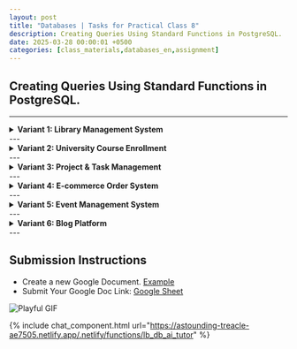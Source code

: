 ```yaml
---
layout: post
title: "Databases | Tasks for Practical Class 8"
description: Creating Queries Using Standard Functions in PostgreSQL.
date: 2025-03-28 00:00:01 +0500
categories: [class_materials,databases_en,assignment]
---
```


## Creating Queries Using Standard Functions in PostgreSQL.

---
<details markdown="1">
<summary><strong>Variant 1: Library Management System</strong></summary>

**Scenario:** You are managing a database for a local library. You need to perform various queries related to members, books, and loans.

**Database Schema:**

```sql
-- Drop tables if they exist (optional)
-- DROP TABLE IF EXISTS loans;
-- DROP TABLE IF EXISTS books;
-- DROP TABLE IF EXISTS members;

-- 1. Create the 'members' table
CREATE TABLE members (
    member_id SERIAL PRIMARY KEY,
    first_name VARCHAR(50) NOT NULL,
    last_name VARCHAR(50) NOT NULL,
    email VARCHAR(100) UNIQUE,      -- For LOWER() and UNIQUE practice
    join_date DATE NOT NULL,
    membership_level VARCHAR(10) DEFAULT 'Bronze', -- For CASE or NULLIF
    postal_code VARCHAR(10)        -- Might have extra spaces, for TRIM()
);

-- 2. Create the 'books' table
CREATE TABLE books (
    book_id SERIAL PRIMARY KEY,
    title VARCHAR(255) NOT NULL,
    author VARCHAR(100),
    isbn VARCHAR(20) UNIQUE,          -- May have hyphens/spaces, for REPLACE()
    publication_year INTEGER,       -- For EXTRACT() or CAST()
    list_price NUMERIC(7, 2)         -- For ROUND(), CEIL(), FLOOR(), ABS()
);

-- 3. Create the 'loans' table
CREATE TABLE loans (
    loan_id SERIAL PRIMARY KEY,
    book_id INTEGER REFERENCES books(book_id),
    member_id INTEGER REFERENCES members(member_id),
    loan_date DATE NOT NULL DEFAULT CURRENT_DATE,
    due_date DATE NOT NULL,
    return_date DATE                -- NULL if not returned, for COALESCE(), AGE()
);

-- Sample Data Insertion --

INSERT INTO members (first_name, last_name, email, join_date, membership_level, postal_code) VALUES
('Arthur', 'Dent', 'a.dent@galaxy.net', '2021-03-15', 'Silver', ' SW1A0AA'),
('Ford', 'Prefect', 'ford.p@betelgeuse.com', '2021-03-15', 'Gold', 'BG5-XQ1 '),
('Zaphod', 'Beeblebrox', 'z.beeblebrox@president.gov', '2022-11-01', NULL, 'HHGTTG'), -- NULL level
('Trillian', 'Astra', 'trillian@heartofgold.spc', '2020-08-25', 'Gold', ' E1 6AN'),
('Marvin', 'Android', 'paranoid.android@sirius.cyb', '2023-01-10', 'Bronze', ' ROBOT01');

INSERT INTO books (title, author, isbn, publication_year, list_price) VALUES
('The Hitchhiker''s Guide', 'Douglas Adams', '0-345-39180-2', 1979, 15.99),
('Dirk Gently''s Holistic Detective Agency', 'Douglas Adams', ' 0-671-69464-4', 1987, 18.50), -- Leading space ISBN
('Good Omens', 'Terry Pratchett & Neil Gaiman', '0-575-04800-X ', 1990, 22.00), -- Trailing space ISBN
('Stardust', 'Neil Gaiman', '0-380-97728-1', 1999, 14.75),
('Hyperion', 'Dan Simmons', '978-0553283686', 1989, 19.95);

INSERT INTO loans (book_id, member_id, loan_date, due_date, return_date) VALUES
(1, 1, '2023-10-01', '2023-10-15', '2023-10-14'),
(2, 2, '2023-10-05', '2023-10-26', NULL), -- Overdue
(3, 1, '2023-10-10', '2023-10-31', NULL), -- Not yet due (assume today is Oct 26th)
(4, 3, '2023-09-15', '2023-10-06', '2023-10-10'), -- Returned late
(5, 4, '2023-10-20', '2023-11-10', NULL),
(1, 5, '2023-08-01', '2023-08-22', NULL); -- Very overdue

```

**Tasks for Variant 1:**

1.  **Member Full Names:** Select the `member_id` and generate a full name string for each member by concatenating their `first_name` and `last_name`, separated by a space. Alias this column as `full_name`.
2.  **Cleaned ISBNs:** Display the `title` and `isbn` for all books. Clean the `isbn` by removing both leading/trailing spaces *and* any hyphens ('-'). Alias the cleaned column as `cleaned_isbn`. (Hint: You might need `TRIM` and `REPLACE`).
3.  **Membership Duration:** Calculate how long each member has been part of the library as of `CURRENT_DATE`. Display the member's `first_name`, `join_date`, and the calculated duration using `AGE()`. Alias the duration column as `membership_duration`.
4.  **Loan Status:** For all loans, display the `loan_id`, `due_date`, and a calculated `status`. The status should be 'Overdue' if the `return_date` is NULL AND the `due_date` is before `CURRENT_DATE`. The status should be 'Returned' if `return_date` is NOT NULL. Otherwise, the status should be 'On Loan'. (Hint: Use `CASE` and check for `NULL`).
5.  **Book Pricing Categories:** Show the `title`, `list_price`, and a `price_category` for each book. Categorize as 'Budget' if price < $15.00, 'Standard' if price is between $15.00 and $19.99 (inclusive), and 'Premium' if $20.00 or more.
6.  **Member Email Lowercase:** Display the `first_name`, `last_name`, and `email` address for all members, ensuring the email address is entirely in lowercase. Alias the lowercase email column as `lower_email`.
7.  **Book Title Abbreviation:** Show the `book_id` and the first 15 characters of each book's `title`. If the title is longer than 15 characters, append '...'. Alias this as `short_title`. (Hint: Use `SUBSTRING` and potentially `LENGTH` and `CONCAT`/`||`).
8.  **Loan Period:** Calculate the number of days between the `loan_date` and `due_date` for each loan. Display `loan_id` and the calculated number of days as `loan_period_days`. (Hint: Date subtraction results in an integer number of days).
9.  **Price Rounded Up:** Display the `title` and `list_price` for each book, along with the price rounded UP to the nearest whole dollar amount. Alias this as `price_ceil`.
10. **Membership Level Display:** Show the `member_id` and `first_name`. Also display the `membership_level`. If the `membership_level` is NULL, display 'Standard' instead. Alias this column as `effective_level`. (Hint: Use `COALESCE`).
11. **Extract Join Quarter:** Display the `first_name` and `join_date` for each member. Also, extract the calendar quarter (1, 2, 3, or 4) from their `join_date`. Alias this as `join_quarter`. (Hint: Use `EXTRACT(QUARTER FROM ...)`).
12. **Postal Code Cleanup:** Display the `member_id` and the `postal_code` for each member, removing any leading or trailing spaces. Alias the cleaned column as `trimmed_postal_code`.
13. **Absolute Price Difference:** Calculate the absolute difference between each book's `list_price` and a target price of $18.00. Display the `title`, `list_price`, and the calculated `absolute_difference`.
14. **Numeric ISBN Check (Conceptual):** Identify books where the `cleaned_isbn` (from Task 2 logic) contains non-numeric characters (excluding potential 'X' at the end, common in ISBN-10). *This is more complex; for this assignment, simply check if `REPLACE(TRIM(isbn), '-', '')` results in NULL when attempting to cast to a NUMERIC type (use `NULLIF` combined with a check or a more advanced technique if known, otherwise describe the logic).* For a simpler version: Return NULL using `NULLIF` if the `publication_year` is exactly `1990`. Alias this as `null_if_1990_pub`.
15. **Member ID Padding:** Display the `member_id` for all members, formatted as a 5-digit string with leading zeros (e.g., 1 becomes '00001'). Alias this as `formatted_member_id`. (Hint: Use `LPAD` after casting).
</details>
---
<details markdown="1">
<summary><strong>Variant 2: University Course Enrollment</strong></summary>

**Scenario:** You are managing a database for university enrollments, tracking students, courses, and their grades.

**Database Schema:**

```sql
-- Drop tables if they exist (optional)
-- DROP TABLE IF EXISTS enrollments;
-- DROP TABLE IF EXISTS courses;
-- DROP TABLE IF EXISTS students;

-- 1. Create the 'students' table
CREATE TABLE students (
    student_id SERIAL PRIMARY KEY,
    first_name VARCHAR(50) NOT NULL,
    middle_name VARCHAR(50),         -- Allows NULLs, for COALESCE
    last_name VARCHAR(50) NOT NULL,
    email VARCHAR(100) UNIQUE NOT NULL, -- For LOWER(), UNIQUE
    date_of_birth DATE,              -- For AGE(), EXTRACT()
    major VARCHAR(50)                -- For CASE, NULLIF
);

-- 2. Create the 'courses' table
CREATE TABLE courses (
    course_id SERIAL PRIMARY KEY,
    course_code VARCHAR(15) UNIQUE NOT NULL, -- e.g., ' CS 101 ', for TRIM()
    course_name VARCHAR(100) NOT NULL,    -- For UPPER(), SUBSTRING()
    credits NUMERIC(3, 1),                -- e.g., 3.0, 1.5. For ROUND(), ABS()
    department VARCHAR(50)                -- For general queries
);

-- 3. Create the 'enrollments' table
CREATE TABLE enrollments (
    enrollment_id SERIAL PRIMARY KEY,
    student_id INTEGER REFERENCES students(student_id),
    course_id INTEGER REFERENCES courses(course_id),
    enrollment_date DATE DEFAULT CURRENT_DATE, -- For EXTRACT(), INTERVAL
    grade NUMERIC(4, 1)                        -- e.g. 85.5, 92.0. Allows NULL if not graded. For CEIL(), FLOOR(), CASE
);

-- Sample Data Insertion --

INSERT INTO students (first_name, middle_name, last_name, email, date_of_birth, major) VALUES
('Alice', 'Marie', 'Wonder', 'alice.wonder@uni.edu', '2003-04-10', 'Literature'),
('Bob', NULL, 'Builder', 'bob.the.builder@uni.edu', '2002-08-20', 'Engineering'),
('Charlie', 'Chaplin', 'Jr', 'charlie.jr@uni.edu', '2004-01-05', NULL), -- NULL Major
('Dorothy', 'Gale', 'Oz', 'dorothy.oz@uni.edu', '2003-11-11', 'Meteorology'),
('Eve', 'Ada', 'Lovelace', 'eve.lovelace@uni.edu', '2002-12-15', 'Computer Science');

INSERT INTO courses (course_code, course_name, credits, department) VALUES
(' CS 101 ', 'Introduction to Programming', 3.0, 'Computer Science'), -- Spaces in code
('LIT 205', 'Modernist Poetry', 3.0, 'Literature'),
(' ENG 310', 'Structural Analysis', 4.0, 'Engineering'), -- Leading space
('MATH 150 ', 'Calculus I', 4.5, 'Mathematics'), -- Trailing space
('CS 336', 'Database Systems', 3.0, 'Computer Science');

INSERT INTO enrollments (student_id, course_id, enrollment_date, grade) VALUES
(1, 2, '2023-09-05', 88.5),
(2, 3, '2023-09-05', 92.0),
(1, 4, '2023-09-06', 75.0),
(3, 1, '2023-09-07', NULL), -- Not graded yet
(4, 4, '2023-09-06', 65.5),
(5, 1, '2023-09-07', 95.0),
(5, 5, '2023-09-08', NULL); -- Not graded yet

```

**Tasks for Variant 2:**

1.  **Student Initials and Full Name:** Display the `student_id`. Create a `full_name` (First Last). Create an `initials` string using the first letter of the `first_name` and the first letter of the `last_name` in uppercase (e.g., 'AW'). If a `middle_name` exists, display it using `COALESCE` (show 'N/A' if NULL), otherwise skip the middle name display for this task.
2.  **Cleaned Course Codes:** Show the `course_name` and the `course_code` after removing any leading or trailing whitespace. Alias the cleaned code as `clean_code`.
3.  **Student Age Calculation:** Calculate the current age of each student based on their `date_of_birth` as of `CURRENT_DATE`. Display `first_name`, `last_name`, `date_of_birth`, and the calculated `age`.
4.  **Enrollment Grade Status:** Display the `enrollment_id`, `student_id`, `course_id`, and a calculated `grade_status`. The status should be 'Passed' if `grade` >= 60, 'Failed' if `grade` < 60, and 'Pending' if `grade` is NULL.
5.  **Course Credit Categories:** Display the `course_name`, `credits`, and a `credit_category`. Categorize as 'Low' if credits < 3.0, 'Standard' if credits are 3.0 or 3.5, and 'High' if credits > 3.5.
6.  **Standardized Student Emails:** Show the `student_id`, `first_name`, and `email`, ensuring the `email` is entirely in lowercase. Alias this as `standard_email`.
7.  **Course Name Abbreviation:** Display the `course_id` and the first 20 characters of the `course_name`. Alias this as `short_course_name`.
8.  **Semester of Enrollment:** Display the `enrollment_id` and `enrollment_date`. Determine the semester of enrollment based on the month: Month 1-5 = 'Spring', Month 6-8 = 'Summer', Month 9-12 = 'Fall'. Alias this as `enrollment_semester`. (Hint: Use `EXTRACT` and `CASE`).
9.  **Grade Rounded Down:** Display the `enrollment_id` and `grade`. Also show the `grade` rounded DOWN to the nearest whole number. Alias this as `grade_floor`. Handle cases where grade might be NULL (it should likely remain NULL).
10. **Major Display:** Display the `student_id` and `first_name`. Use `COALESCE` to show the student's `major`; if the `major` is NULL, display 'Undeclared'. Alias this as `declared_major`.
11. **Years Since Birth Year:** Extract the birth year for each student. Calculate the number of full years that have passed between their birth year and the current year. Display `first_name`, `date_of_birth`, and `years_passed`. (Hint: `EXTRACT(YEAR FROM CURRENT_DATE) - EXTRACT(YEAR FROM date_of_birth)`).
12. **Absolute Grade Difference from Average:** Calculate the absolute difference between each student's `grade` in 'Calculus I' (Course ID 4) and the average grade for that course (assume average is 70.0 for this task). Display `student_id`, `grade`, and `abs_diff_from_avg`. Only include enrollments for Course ID 4 with non-null grades.
13. **Find Null Majors:** Use `NULLIF` to return NULL if a student's major is 'Literature'. Otherwise, return the major. Display `student_id`, `first_name`, `major`, and the result as `null_if_literature`.
14. **Check Student ID Parity:** Determine if a `student_id` is odd or even. Display the `student_id` and 'Even' or 'Odd' as `id_parity`. (Hint: Use `MOD` or `%`).
15. **Course Code Padding:** Display the `course_id` and `clean_code` (from Task 2 logic). Create a `padded_code` by padding the `clean_code` on the right with spaces up to a total length of 10 characters. (Hint: Use `RPAD`).
</details>
---
<details markdown="1">
<summary><strong>Variant 3: Project & Task Management</strong></summary>

**Scenario:** You are managing a database for tracking projects, tasks assigned to employees, and their progress.

**Database Schema:**

```sql
-- Drop tables if they exist (optional)
-- DROP TABLE IF EXISTS tasks;
-- DROP TABLE IF EXISTS projects;
-- DROP TABLE IF EXISTS employees;

-- 1. Create the 'employees' table
CREATE TABLE employees (
    emp_id SERIAL PRIMARY KEY,
    first_name VARCHAR(50) NOT NULL,
    last_name VARCHAR(50) NOT NULL,
    emp_code VARCHAR(10) UNIQUE,     -- e.g., 'EMP001', for SUBSTRING, CAST
    hire_date DATE NOT NULL,         -- For AGE(), EXTRACT()
    hourly_rate NUMERIC(6, 2),       -- For ROUND(), numeric ops
    department VARCHAR(50)           -- For general queries, NULLIF
);

-- 2. Create the 'projects' table
CREATE TABLE projects (
    project_id SERIAL PRIMARY KEY,
    project_name VARCHAR(100) NOT NULL UNIQUE, -- For UPPER(), LENGTH()
    client_name VARCHAR(100),
    start_date DATE NOT NULL,
    deadline_date DATE,              -- Allows NULL, for COALESCE, CASE
    budget NUMERIC(12, 2)            -- For ABS(), CEIL()
);

-- 3. Create the 'tasks' table
CREATE TABLE tasks (
    task_id SERIAL PRIMARY KEY,
    project_id INTEGER REFERENCES projects(project_id),
    assigned_to_emp_id INTEGER REFERENCES employees(emp_id), -- Allows NULL
    task_name VARCHAR(255) NOT NULL,
    estimated_hours NUMERIC(5, 1),     -- e.g., 8.0, 2.5. For ROUND()
    creation_date TIMESTAMP DEFAULT NOW(), -- For date/time functions
    completion_date DATE               -- NULL if not completed. For CASE, AGE()
);

-- Sample Data Insertion --

INSERT INTO employees (first_name, last_name, emp_code, hire_date, hourly_rate, department) VALUES
('Peter', 'Gibbons', 'EMP001', '2019-02-15', 35.00, 'Software'),
('Michael', 'Bolton', 'EMP002', '2018-07-01', 40.50, NULL), -- NULL Dept
('Samir', 'Nagheenanajar', 'EMP003', '2019-02-15', 38.75, 'Software'),
('Joanna', 'Planter', 'EMP004', '2020-11-20', 45.00, 'Management'),
('Bill', 'Lumbergh', 'EMP005', '2015-03-10', 75.00, 'Management');

INSERT INTO projects (project_name, client_name, start_date, deadline_date, budget) VALUES
('TPS Reports Automation', 'Initech', '2023-01-10', '2023-06-30', 50000.00),
('Website Redesign', 'Globex Corp', '2023-03-01', '2023-09-15', 75000.50),
('New Feature X', 'Initech', '2023-05-15', NULL, 30000.00), -- NULL Deadline
('Server Migration', 'Stark Industries', '2023-08-01', '2023-12-20', 120000.00);

INSERT INTO tasks (project_id, assigned_to_emp_id, task_name, estimated_hours, creation_date, completion_date) VALUES
(1, 1, 'Analyze current TPS report process', 8.0, '2023-01-12 10:00:00', '2023-01-20'),
(1, 3, 'Develop script for data extraction', 24.5, '2023-02-01 11:30:00', '2023-03-15'),
(2, 4, 'Create wireframes for new website', 16.0, '2023-03-05 09:00:00', NULL), -- Not completed
(2, NULL, 'Content population', 40.0, '2023-06-01 14:00:00', NULL), -- Unassigned
(3, 1, 'Define requirements for Feature X', 4.0, '2023-05-16 15:00:00', '2023-05-25'),
(4, 5, 'Plan migration strategy', 12.0, '2023-08-02 16:20:00', NULL),
(1, 5, 'Oversee TPS report testing', 6.5, '2023-04-01 08:00:00', '2023-06-10');

```

**Tasks for Variant 3:**

1.  **Employee Full Name and Code:** Display the `emp_id`. Concatenate `first_name` and `last_name` into `full_name`. Also display the `emp_code`.
2.  **Project Name Uppercase:** Show the `project_id` and the `project_name` entirely in uppercase, aliased as `upper_project_name`.
3.  **Employee Tenure:** Calculate the duration each employee has been working at the company as of `CURRENT_DATE`. Display `emp_code`, `hire_date`, and the calculated `tenure` using `AGE()`.
4.  **Task Status Determination:** Display the `task_id`, `task_name`, `deadline_date` (from the associated project - requires a JOIN, assume you can look up the project deadline manually for now or just use task `completion_date`). Provide a `status`: 'Completed' if `completion_date` is NOT NULL, 'Overdue' if `completion_date` IS NULL AND the project's `deadline_date` is before `CURRENT_DATE` (if deadline exists), 'In Progress' otherwise. *(Simplified for assignment: Use only `completion_date`. 'Completed' if NOT NULL, 'Pending' if NULL)*.
5.  **Project Budget Categories:** Display `project_name`, `budget`. Categorize projects based on `budget`: 'Small' if budget < 40000, 'Medium' if budget is between 40000 and 80000 (inclusive), 'Large' if budget > 80000. Alias as `budget_category`.
6.  **Estimated Hours Rounded:** Show the `task_id`, `task_name`, and `estimated_hours`. Also display the `estimated_hours` rounded to the nearest whole number. Alias this as `rounded_hours`.
7.  **Employee Code Numeric Part:** Extract the numeric part of the `emp_code` (assuming format 'EMP' followed by numbers). Display `emp_id`, `emp_code`, and the extracted number as `emp_number`. (Hint: Use `SUBSTRING` and possibly `CAST`).
8.  **Days Until Project Deadline:** For projects that have a `deadline_date`, calculate the number of days remaining from `CURRENT_DATE` until the deadline. Display `project_name`, `deadline_date`, and `days_remaining`. Handle cases where the deadline might be in the past (result will be negative).
9.  **Budget Rounded Up:** Display the `project_name` and `budget`. Also show the `budget` rounded UP to the nearest 1000 dollars. Alias this as `budget_ceil_k`. (Hint: Use `CEIL` carefully, maybe divide, ceil, then multiply, or use `ROUND` with negative precision appropriately if the goal is nearest 1000, use `CEIL` if strictly UP). Let's stick to `CEIL` for the tutorial concept: display `CEIL(budget)` as `budget_ceil_dollar`.
10. **Assigned Employee Display:** Display `task_id` and `task_name`. Use `COALESCE` to show the `assigned_to_emp_id`. If it's NULL, display 0 instead. Alias this as `assigned_emp`.
11. **Project Start Month and Year:** Extract the month and year from the `start_date` for each project. Display `project_name`, `start_date`, `start_month`, and `start_year`.
12. **Absolute Budget Deviation:** Calculate the absolute difference between each project's `budget` and a standard budget of $60,000. Display `project_name`, `budget`, and `abs_budget_deviation`.
13. **Task Creation Hour:** Extract the hour (0-23) from the `creation_date` timestamp for each task. Display `task_id`, `creation_date`, and `creation_hour`.
14. **Find Non-Software Employees:** Use `NULLIF` to return NULL if an employee's department is 'Software'. Otherwise, return the department. Display `emp_id`, `first_name`, `department`, and the result as `null_if_software`.
15. **Format Hourly Rate:** Display the emp_id, first_name, and hourly_rate. Create a new string column named formatted_rate that shows the hourly_rate prefixed with a dollar sign ('$'). (Hint: Use the concatenation operator || and cast the hourly_rate to VARCHAR).
</details>
---
<details markdown="1">
<summary><strong>Variant 4: E-commerce Order System</strong></summary>

**Scenario:** You are managing the database for an online retail store. You need to query customer information, product details, orders, and the items within those orders.

**Database Schema:**

```sql
-- Drop tables if they exist (optional)
-- DROP TABLE IF EXISTS order_items;
-- DROP TABLE IF EXISTS orders;
-- DROP TABLE IF EXISTS products;
-- DROP TABLE IF EXISTS customers;

-- 1. Create the 'customers' table
CREATE TABLE customers (
    customer_id SERIAL PRIMARY KEY,
    first_name VARCHAR(50) NOT NULL,
    last_name VARCHAR(50) NOT NULL,
    email VARCHAR(100) UNIQUE NOT NULL,   -- For LOWER(), UNIQUE
    registration_date DATE NOT NULL DEFAULT CURRENT_DATE, -- For AGE(), EXTRACT()
    address_line1 VARCHAR(255),
    city VARCHAR(100),
    postal_code VARCHAR(20)             -- Might have spaces, for TRIM()
);

-- 2. Create the 'products' table (different structure from tutorial)
CREATE TABLE products (
    product_sku VARCHAR(50) PRIMARY KEY, -- e.g., 'ELEC-LAP-1001', 'BOOK-FIC-205A'
    product_name VARCHAR(150) NOT NULL, -- For SUBSTRING(), UPPER()
    description TEXT,                    -- For LENGTH() (on excerpt)
    unit_price NUMERIC(10, 2) NOT NULL CHECK (unit_price > 0), -- For ROUND(), CEIL(), FLOOR(), ABS()
    category VARCHAR(50),                -- For CASE, NULLIF
    stock_added_date DATE                -- For INTERVAL calculation
);

-- 3. Create the 'orders' table
CREATE TABLE orders (
    order_id SERIAL PRIMARY KEY,
    customer_id INTEGER NOT NULL REFERENCES customers(customer_id),
    order_date TIMESTAMP NOT NULL DEFAULT NOW(), -- For EXTRACT(), AGE()
    shipping_address VARCHAR(500),             -- Could be different from customer address, maybe NULL
    order_status VARCHAR(20) DEFAULT 'Pending', -- e.g., 'Pending', 'Shipped', 'Delivered', 'Cancelled'
    -- total_amount NUMERIC(12, 2) -- Usually calculated, but could be stored
    discount_code VARCHAR(15) NULL            -- For COALESCE
);

-- 4. Create the 'order_items' table (linking orders and products)
CREATE TABLE order_items (
    item_id SERIAL PRIMARY KEY,
    order_id INTEGER NOT NULL REFERENCES orders(order_id),
    product_sku VARCHAR(50) NOT NULL REFERENCES products(product_sku),
    quantity INTEGER NOT NULL CHECK (quantity > 0),
    price_per_unit NUMERIC(10, 2) NOT NULL -- Price at the time of order
);

-- Sample Data Insertion --

INSERT INTO customers (first_name, last_name, email, registration_date, postal_code) VALUES
('Jane', 'Doe', 'jane.d@email.com', '2022-01-15', ' 12345 '),
('John', 'Smith', 'J.Smith@email.com', '2021-11-30', '98765'),
('Peter', 'Jones', 'peterjones@email.com', '2023-05-20', ' SW1A 0AA'),
('Mary', 'Brown', 'mary.b@email.com', '2022-01-15', NULL); -- NULL postal code

INSERT INTO products (product_sku, product_name, description, unit_price, category, stock_added_date) VALUES
('ELEC-LAP-1001', 'UltraBook X1', 'A thin and light laptop.', 1299.99, 'Electronics', '2023-01-10'),
('BOOK-FIC-205A', 'The Forgotten Realm', 'A fantasy novel.', 19.95, 'Books', '2023-02-15'),
('HOME-KIT-050', 'Smart Coffee Maker', 'Brews coffee remotely.', 89.50, 'Home Goods', '2023-03-01'),
('ELEC-CAM-300', 'Action Camera Pro', NULL, 249.00, 'Electronics', '2023-01-10'), -- NULL description
('BOOK-NF-110B', 'History of Computing', 'Covers major milestones.', 35.00, 'Books', '2022-12-01');

INSERT INTO orders (customer_id, order_date, order_status, discount_code) VALUES
(1, '2023-10-01 10:30:00', 'Shipped', 'FALL10'),
(2, '2023-10-15 14:00:00', 'Pending', NULL),
(1, '2023-10-20 09:00:00', 'Pending', NULL),
(3, '2023-08-10 11:00:00', 'Delivered', NULL),
(4, '2023-10-25 16:00:00', 'Pending', 'NEWCUST5');

INSERT INTO order_items (order_id, product_sku, quantity, price_per_unit) VALUES
(1, 'ELEC-LAP-1001', 1, 1299.99),
(1, 'HOME-KIT-050', 1, 85.00), -- Price slightly different at time of order
(2, 'BOOK-FIC-205A', 2, 19.95),
(3, 'HOME-KIT-050', 1, 89.50),
(4, 'BOOK-NF-110B', 1, 35.00),
(5, 'ELEC-CAM-300', 1, 249.00);
```

**Tasks for Variant 4:**

1.  **Customer Full Name:** Select `customer_id` and display the customer's full name by concatenating `first_name` and `last_name` with a space in between. Alias the result as `full_name`.
2.  **Standardized Email Addresses:** Display the `customer_id` and `email` address for all customers, ensuring the `email` is entirely in lowercase. Alias this as `standard_email`.
3.  **Customer Membership Duration:** Calculate how long each customer has been registered (since `registration_date`) as of `CURRENT_DATE`. Display `customer_id`, `registration_date`, and the duration using `AGE()`, aliased as `membership_duration`.
4.  **Cleaned Postal Codes:** Display the `customer_id` and `postal_code`. If the `postal_code` is not NULL, show it after removing any leading or trailing spaces; otherwise, show 'N/A'. Alias this as `cleaned_postal_code`. (Hint: Use `TRIM` and `COALESCE`).
5.  **Product SKU Analysis:** For each product, extract the category part (before the first '-') and the core code part (between the first and second '-'). Display `product_sku`, the extracted `sku_category`, and `sku_core`. (Hint: Use `SUBSTRING` and potentially `POSITION` or fixed lengths if the pattern is consistent). *Simplified for tutorial scope: Assume first part is 4 chars, second is 3 chars. Extract `SUBSTRING(product_sku FROM 1 FOR 4)` as `sku_category_prefix` and `SUBSTRING(product_sku FROM 6 FOR 3)` as `sku_type_prefix`.*
6.  **Product Pricing Tiers:** Display `product_name`, `unit_price`, and a calculated `price_tier`. The tier should be 'Budget' if price < $50, 'Mid-Range' if price is $50 to $250 (inclusive), and 'Premium' if price > $250. Use a `CASE` statement.
7.  **Order Item Total Value:** For each item in `order_items`, calculate the total value (`quantity * price_per_unit`). Display `item_id`, `order_id`, `product_sku`, and the calculated `item_total`.
8.  **Days Since Order:** For each order, calculate the number of full days that have passed since the `order_date` (ignore time part for simplicity). Display `order_id`, `order_date`, and `days_passed`. (Hint: `CURRENT_DATE - CAST(order_date AS DATE)`).
9.  **Unit Price Rounded:** Display `product_name` and `unit_price`, along with the `unit_price` rounded to the nearest whole dollar. Alias this as `rounded_price`.
10. **Minimum Shipping Charge:** Display `product_name` and `unit_price`. Calculate a hypothetical minimum shipping charge by rounding the `unit_price` UP to the nearest dollar (`CEIL`). Alias this as `min_ship_charge_base`.
11. **Order Status Display:** Display `order_id` and `order_status`. Create a column `is_processing` that shows `TRUE` if the `order_status` is 'Pending', and `FALSE` otherwise. (Hint: Use `CASE` or a boolean expression).
12. **Order Placement Hour:** Extract the hour (0-23) from the `order_date` for each order. Display `order_id`, `order_date`, and `order_hour`.
13. **Absolute Price Difference from $100:** For each product, calculate the absolute difference between its `unit_price` and $100. Display `product_name`, `unit_price`, and `abs_diff_from_100`.
14. **Formatted Product Price String:** Display the `product_name` and `unit_price`. Create a string representation of the price prefixed with '$'. Alias this as `formatted_price`. (e.g., '$1299.99'). Use `'$' || unit_price::VARCHAR`.
15. **Padded Order ID:** Display the `order_id` formatted as a 10-digit string with leading zeros (e.g., 1 becomes '0000000001'). Alias this as `formatted_order_id`. Use `LPAD`.
</details>
---
<details markdown="1">
<summary><strong>Variant 5: Event Management System</strong></summary>

**Scenario:** You are managing a database for an event organizing company, tracking events, venues, attendee registrations, and payments.

**Database Schema:**

```sql
-- Drop tables if they exist (optional)
-- DROP TABLE IF EXISTS registrations;
-- DROP TABLE IF EXISTS attendees;
-- DROP TABLE IF EXISTS events;
-- DROP TABLE IF EXISTS venues;

-- 1. Create the 'venues' table
CREATE TABLE venues (
    venue_id SERIAL PRIMARY KEY,
    venue_name VARCHAR(100) NOT NULL UNIQUE, -- For UPPER(), LENGTH()
    address VARCHAR(255),
    city VARCHAR(100),
    capacity INTEGER CHECK (capacity > 0),     -- For MOD(), numeric ops
    booking_cost NUMERIC(8, 2),            -- For ROUND(), CEIL(), ABS()
    contact_phone VARCHAR(20)              -- e.g., ' 123-456-7890 ', for TRIM(), REPLACE()
);

-- 2. Create the 'events' table
CREATE TABLE events (
    event_id SERIAL PRIMARY KEY,
    event_name VARCHAR(150) NOT NULL,       -- For SUBSTRING()
    venue_id INTEGER REFERENCES venues(venue_id),
    event_type VARCHAR(50),                 -- e.g., 'Conference', 'Workshop', 'Webinar', 'Gala'
    start_datetime TIMESTAMP NOT NULL,      -- For EXTRACT(), AGE(), INTERVAL
    end_datetime TIMESTAMP,                 -- Can be NULL (e.g., single day event), check start/end duration
    base_ticket_price NUMERIC(7, 2) DEFAULT 0.00 -- For CASE, NULLIF
);

-- 3. Create the 'attendees' table
CREATE TABLE attendees (
    attendee_id SERIAL PRIMARY KEY,
    first_name VARCHAR(50) NOT NULL,
    last_name VARCHAR(50) NOT NULL,
    email VARCHAR(100) UNIQUE NOT NULL,   -- For LOWER()
    signup_date DATE DEFAULT CURRENT_DATE,  -- For AGE()
    company_name VARCHAR(100)             -- Allows NULL, for COALESCE
);

-- 4. Create the 'registrations' table
CREATE TABLE registrations (
    registration_id SERIAL PRIMARY KEY,
    event_id INTEGER NOT NULL REFERENCES events(event_id),
    attendee_id INTEGER NOT NULL REFERENCES attendees(attendee_id),
    registration_time TIMESTAMP DEFAULT NOW(), -- For EXTRACT(), AGE()
    ticket_type VARCHAR(20) DEFAULT 'Standard', -- e.g., 'Standard', 'VIP', 'EarlyBird'
    final_price NUMERIC(7, 2),                 -- Price paid, could differ from base price
    payment_status VARCHAR(15)                 -- e.g., 'Paid', 'Pending', 'Refunded', NULL
);

-- Sample Data Insertion --

INSERT INTO venues (venue_name, capacity, booking_cost, contact_phone) VALUES
('Grand Hall', 500, 5000.00, ' 111-222-3333 '),
('Convention Center East Wing', 1500, 12000.50, '444-555-6666'),
('Cozy Corner Room', 50, 800.75, NULL), -- NULL phone
('Online Platform', 10000, 200.00, ' N/A ');

INSERT INTO events (event_name, venue_id, event_type, start_datetime, end_datetime, base_ticket_price) VALUES
('Annual Tech Conference 2024', 2, 'Conference', '2024-09-10 09:00:00', '2024-09-12 17:00:00', 499.00),
('Data Science Workshop', 1, 'Workshop', '2024-07-15 10:00:00', '2024-07-15 16:30:00', 150.00),
('Introduction to SQL Webinar', 4, 'Webinar', '2024-05-20 14:00:00', NULL, 0.00), -- Free event, NULL end time
('Charity Gala Dinner', 1, 'Gala', '2024-11-01 19:00:00', '2024-11-01 23:00:00', 250.50);

INSERT INTO attendees (first_name, last_name, email, company_name) VALUES
('Alice', 'Wonder', 'alice.w@example.com', 'Curious Inc.'),
('Bob', 'Marley', 'bob.m@example.com', NULL), -- NULL company
('Charlie', 'Day', 'charlie.d@example.com', 'Paddy''s Pub'),
('Diana', 'Prince', 'diana.p@example.com', 'Themyscira Exports');

INSERT INTO registrations (event_id, attendee_id, registration_time, ticket_type, final_price, payment_status) VALUES
(1, 1, '2024-03-15 10:00:00', 'EarlyBird', 399.00, 'Paid'),
(1, 2, '2024-04-01 11:30:00', 'Standard', 499.00, 'Paid'),
(2, 3, '2024-06-10 16:00:00', 'Standard', 150.00, 'Pending'),
(3, 1, '2024-05-01 09:00:00', 'Standard', 0.00, 'Paid'), -- Free event
(4, 4, '2024-09-01 14:20:00', 'VIP', 350.00, 'Paid'),
(2, 4, '2024-07-01 13:00:00', 'Standard', 150.00, NULL); -- NULL payment status

```

**Tasks for Variant 5:**

1.  **Attendee Full Name:** Select `attendee_id` and display the attendee's full name by concatenating `first_name` and `last_name` with a space. Alias the result as `full_name`.
2.  **Cleaned Venue Phone:** Display the `venue_name` and `contact_phone`. Show the `contact_phone` after removing all spaces and hyphens. If the phone is NULL or ' N/A ', display 'Not Available'. Alias this as `cleaned_phone`. (Hint: Use `REPLACE`, `TRIM`, `COALESCE`).
3.  **Event Duration:** Calculate the duration of each event (`end_datetime` - `start_datetime`). If `end_datetime` is NULL, display NULL. Display `event_name`, `start_datetime`, `end_datetime`, and the calculated `duration` (as an INTERVAL).
4.  **Time Since Registration:** For each registration, calculate how long ago it occurred (`registration_time`) relative to `NOW()`. Display `registration_id`, `registration_time`, and the duration using `AGE()`, aliased as `registration_age`.
5.  **Event Pricing Category:** Display `event_name` and `base_ticket_price`. Create a `price_category` using `CASE`: 'Free' if price is 0, 'Affordable' if price > 0 and <= 100, 'Standard' if price > 100 and <= 300, 'Premium' if price > 300.
6.  **Standardized Attendee Emails:** Display the `attendee_id`, `first_name`, and `email`, ensuring the `email` is entirely in lowercase. Alias this as `standard_email`.
7.  **Venue Capacity Check:** Display `venue_name` and `capacity`. Add a column `is_large_venue` which is TRUE if the `capacity` is greater than 1000, and FALSE otherwise.
8.  **Event Start Day:** Extract the day of the week (e.g., 'Monday', 'Tuesday') from the `start_datetime` for each event. Display `event_name`, `start_datetime`, and `start_day`. (Hint: Use `TO_CHAR` with `EXTRACT(DOW FROM ...)` might be needed for the name, or just show the DOW number from `EXTRACT`). Let's stick to the number: `EXTRACT(DOW FROM start_datetime) AS start_dow` (0=Sun, 6=Sat in PG).
9.  **Venue Cost Rounded Up:** Display `venue_name` and `booking_cost`. Calculate the cost rounded UP to the nearest $100. Alias this as `cost_ceil_100`. (Hint: `CEIL(booking_cost / 100.0) * 100`).
10. **Attendee Company Display:** Display `attendee_id`, `first_name`. Use `COALESCE` to show the `company_name`; if it's NULL, display 'Individual Attendee'. Alias this as `affiliation`.
11. **Absolute Price Difference from Base:** For registrations, calculate the absolute difference between the `final_price` and the event's `base_ticket_price` (requires joining `registrations` and `events`). Display `registration_id`, `base_ticket_price`, `final_price`, and `price_difference`.
12. **Identify Pending Payments:** Use `NULLIF` to return the `registration_id` only if the `payment_status` is NOT 'Paid'. Otherwise, return NULL. Display `registration_id`, `payment_status`, and the result as `unpaid_registration_id`.
13. **Short Event Name:** Display the `event_id` and the first 30 characters of the `event_name`. Alias this as `short_event_name`. Use `SUBSTRING`.
14. **Padded Venue ID:** Display the `venue_id` formatted as a 5-digit string with leading zeros. Alias this as `formatted_venue_id`. Use `LPAD`.
15. **Days Until Event Start:** For events starting in the future, calculate the number of days from `CURRENT_DATE` until `start_datetime`. Display `event_name`, `start_datetime`, and `days_until_start`. Handle events in the past (result might be negative or filter them out). Use `start_datetime::DATE - CURRENT_DATE`.
</details>
---
<details markdown="1">
<summary><strong>Variant 6: Blog Platform</strong></summary>

**Scenario:** You are managing the database for a multi-user blog platform, tracking users, posts, comments, and categories.

**Database Schema:**

```sql
-- Drop tables if they exist (optional)
-- DROP TABLE IF EXISTS comments;
-- DROP TABLE IF EXISTS posts;
-- DROP TABLE IF EXISTS categories;
-- DROP TABLE IF EXISTS users;

-- 1. Create the 'users' table
CREATE TABLE users (
    user_id SERIAL PRIMARY KEY,
    username VARCHAR(30) UNIQUE NOT NULL,   -- For LENGTH(), LOWER()
    email VARCHAR(100) UNIQUE NOT NULL,   -- For LOWER()
    full_name VARCHAR(100),              -- For CONCAT (if split needed) or just display
    join_date DATE NOT NULL DEFAULT CURRENT_DATE, -- For AGE(), EXTRACT()
    profile_bio TEXT                     -- Allows NULL, for COALESCE, LENGTH()
    -- password_hash VARCHAR(255) NOT NULL -- Not used in tasks
);

-- 2. Create the 'categories' table
CREATE TABLE categories (
    category_id SERIAL PRIMARY KEY,
    category_name VARCHAR(50) UNIQUE NOT NULL, -- For UPPER(), REPLACE()
    slug VARCHAR(60) UNIQUE                -- e.g., 'data-science-basics', for LOWER(), REPLACE()
);

-- 3. Create the 'posts' table
CREATE TABLE posts (
    post_id SERIAL PRIMARY KEY,
    author_id INTEGER NOT NULL REFERENCES users(user_id),
    category_id INTEGER REFERENCES categories(category_id),
    title VARCHAR(200) NOT NULL,           -- For SUBSTRING()
    content TEXT,                         -- For LENGTH()
    publish_datetime TIMESTAMP,           -- Allows NULL for drafts. For EXTRACT(), AGE(), INTERVAL
    last_updated TIMESTAMP DEFAULT NOW(),
    status VARCHAR(15) DEFAULT 'Draft',   -- 'Draft', 'Published', 'Archived' - For CASE, NULLIF
    word_count INTEGER                    -- For MOD(), CEIL(), numeric ops
);

-- 4. Create the 'comments' table
CREATE TABLE comments (
    comment_id SERIAL PRIMARY KEY,
    post_id INTEGER NOT NULL REFERENCES posts(post_id),
    commenter_id INTEGER REFERENCES users(user_id), -- NULL if commenter is anonymous/not logged in
    commenter_name VARCHAR(50),              -- Used if commenter_id is NULL
    comment_text TEXT NOT NULL,
    comment_datetime TIMESTAMP DEFAULT NOW(), -- For EXTRACT(), AGE()
    parent_comment_id INTEGER REFERENCES comments(comment_id) -- For threaded comments (NULL if top-level)
);

-- Sample Data Insertion --

INSERT INTO users (username, email, full_name, join_date, profile_bio) VALUES
('john_doe', 'john.doe@blog.com', 'John Doe', '2022-01-10', 'Tech enthusiast and blogger.'),
('jane_smith', 'Jane.Smith@blog.com', 'Jane Smith', '2022-03-15', NULL), -- NULL bio
('bob_coder', 'bob@coder.net', 'Bob Coder', '2023-05-01', 'Software developer sharing tips.'),
('reader_x', 'readerX@mail.com', NULL, '2023-10-01', NULL); -- No full name, no bio

INSERT INTO categories (category_name, slug) VALUES
('Technology', 'technology'),
('Data Science', 'data-science'),
('Tutorials', 'tutorials'),
(' Opinion Pieces ', 'opinion-pieces'); -- Slug needs generating/cleaning

INSERT INTO posts (author_id, category_id, title, content, publish_datetime, status, word_count) VALUES
(1, 1, 'The Future of AI', 'AI is evolving rapidly...', '2023-06-01 10:00:00', 'Published', 1250),
(3, 2, 'Introduction to PostgreSQL Functions', 'This post covers several useful SQL functions...', '2023-07-15 14:30:00', 'Published', 1800),
(1, 3, 'Setting Up a Python Dev Environment', 'Step-by-step guide...', NULL, 'Draft', 950), -- Draft, no publish date
(2, 4, 'Why Static Sites Are Great', 'My thoughts on static site generators...', '2023-09-01 11:00:00', 'Published', 780),
(3, 1, 'Old Tech Thoughts', 'Some musings on older tech...', '2022-11-20 09:00:00', 'Archived', 600); -- Archived

INSERT INTO comments (post_id, commenter_id, commenter_name, comment_text, comment_datetime) VALUES
(1, 2, NULL, 'Great overview!', '2023-06-01 11:00:00'),
(2, 1, NULL, 'Very helpful, thanks Bob!', '2023-07-16 09:15:00'),
(1, NULL, 'Guest User', 'I disagree with point 2.', '2023-06-02 15:00:00'), -- Anonymous comment
(4, 3, NULL, 'Nice points, Jane!', '2023-09-01 12:30:00'),
(2, 4, NULL, 'Where can I learn more?', '2023-10-05 10:00:00');
```

**Tasks for Variant 6:**

1.  **Username Length Check:** Display the `user_id` and `username`. Also show the length of each `username`, aliased as `username_length`.
2.  **Category Slug Generation:** Display `category_name`. Generate a potential `slug` by converting `category_name` to lowercase, removing leading/trailing spaces, and replacing remaining spaces with hyphens. Alias this as `generated_slug`. (Use `LOWER`, `TRIM`, `REPLACE`).
3.  **User Account Age:** Calculate how long each user has been registered (since `join_date`) as of `CURRENT_DATE`. Display `username`, `join_date`, and the duration using `AGE()`, aliased as `account_age`.
4.  **Post Excerpt:** For each post, display the `post_id`, `title`, and the first 150 characters of the `content`. If the content is longer than 150 characters, append '...'. Alias this as `post_excerpt`. (Hint: Use `SUBSTRING`, `LENGTH`, `CASE`, `CONCAT`/`||`).
5.  **Standardized User Emails:** Display the `user_id`, `username`, and `email`, ensuring the `email` is entirely in lowercase. Alias this as `standard_email`.
6.  **Post Publication Age:** For published posts (`publish_datetime` is NOT NULL), calculate how long ago they were published relative to `NOW()`. Display `post_id`, `title`, `publish_datetime`, and the duration using `AGE()`, aliased as `time_since_publish`.
7.  **Comment Time Analysis:** For each comment, extract the year, month, and hour from `comment_datetime`. Display `comment_id`, `comment_datetime`, `comment_year`, `comment_month`, and `comment_hour`.
8.  **Post Visibility Status:** Display `post_id`, `title`, and `status`. Create a column `is_visible` using `CASE`: TRUE if `status` is 'Published', FALSE otherwise.
9.  **Post Word Count Parity:** Display `post_id`, `title`, and `word_count`. Determine if the `word_count` is 'Even' or 'Odd'. Alias this as `word_count_parity`. (Hint: Use `MOD` or `%`).
10. **User Bio Display:** Display `username` and `profile_bio`. Use `COALESCE` to show 'No bio provided' if `profile_bio` is NULL or an empty string. (Hint: `COALESCE(NULLIF(TRIM(profile_bio), ''), 'No bio provided')`).
11. **Absolute Word Count Deviation:** Calculate the absolute difference between each post's `word_count` and a target length of 1000 words. Display `post_id`, `word_count`, and `abs_diff_from_1000`.
12. **Identify Non-Published Posts:** Use `NULLIF` to return the `post_id` if the post `status` is 'Draft' or 'Archived'. Otherwise, return NULL. Display `post_id`, `status`, and the result as `non_published_post_id`.
13. **Estimated Reading Time:** Calculate an estimated reading time in minutes by dividing `word_count` by 200 (average words per minute) and rounding the result UP to the nearest whole number. Display `post_id`, `word_count`, and `estimated_read_minutes`. (Use `CEIL`).
14. **Padded User ID:** Display the `user_id` formatted as a 7-digit string with leading zeros. Alias this as `formatted_user_id`. Use `LPAD`.
15. **Commenter Identification:** Display `comment_id` and `comment_text`. Show the commenter's identity: if `commenter_id` is not NULL, display 'User: ' followed by the `commenter_id` (cast to VARCHAR). If `commenter_id` is NULL, display 'Guest: ' followed by `commenter_name`. Alias this as `commenter_identity`. (Use `CASE` and `COALESCE` or nested `CASE`).
</details>
---

## Submission Instructions

* Create a new Google Document. [Example](https://docs.google.com/document/d/1x0i2BwFBZ-AIa5BcEu7_kT7SJFcAD23Biayi2Lp2jwU/edit?usp=sharing)
* Submit Your Google Doc Link: [Google Sheet](https://docs.google.com/spreadsheets/d/1Np9iGDvD3M2VO_Z7Xq5XXvgnZYVjqaE1-E3fOrehujo/edit?usp=sharing)

<div id="easterEggGif">
    <img src="https://media.giphy.com/media/v1.Y2lkPTc5MGI3NjExc3Y4NDl6Z2ZsdXdqZ3U2YzVrdnIwYmVrOTFzanIwcnhxMnNkbXFsbCZlcD12MV9naWZzX3NlYXJjaCZjdD1n/Ju7l5y9osyymQ/giphy.gif" alt="Playful GIF">
</div>

{% include chat_component.html url="https://astounding-treacle-ae7505.netlify.app/.netlify/functions/lb_db_ai_tutor" %}

<script>
    let isVisible = false;
    function showEasterEgg() {
        const eggDiv = document.getElementById('easterEggGif');
        if (!isVisible) {
            eggDiv.style.display = 'block';
            isVisible = true;
        }
    }
</script>